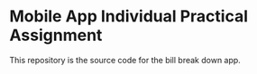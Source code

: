 # Mobile App Individual Practical Assignment
This repository is the source code for the bill break down app.
